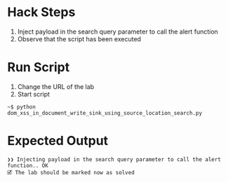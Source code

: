 # Hack Steps

1. Inject payload in the search query parameter to call the alert function
2. Observe that the script has been executed

# Run Script

1. Change the URL of the lab
2. Start script

```
~$ python dom_xss_in_document_write_sink_using_source_location_search.py
```

# Expected Output

```
❯❯ Injecting payload in the search query parameter to call the alert function.. OK
🗹 The lab should be marked now as solved
```
